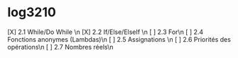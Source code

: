 # log3210
[X] 2.1 While/Do While \n
[X] 2.2 If/Else/ElseIf \n
[ ] 2.3 For\n
[ ] 2.4 Fonctions anonymes (Lambdas)\n
[ ] 2.5 Assignations \n
[ ] 2.6 Priorités des opérations\n
[ ] 2.7 Nombres réels\n
